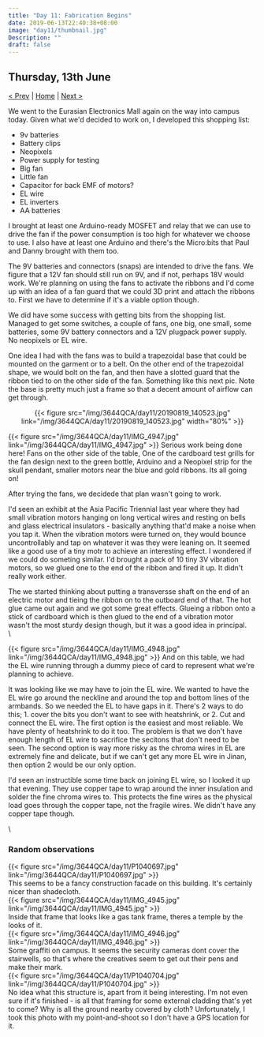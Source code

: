 ```yaml
---
title: "Day 11: Fabrication Begins"
date: 2019-06-13T22:40:38+08:00
image: "day11/thumbnail.jpg"
Description: ""
draft: false
---
```


Thursday, 13th June
---
[< Prev](../day10) | [Home](..) | [Next >](../day12)

We went to the Eurasian Electronics Mall again on the way into campus today.  Given what we'd decided to work on, I developed this shopping list:

+ 9v batteries
+ Battery clips
+ Neopixels
+ Power supply for testing
+ Big fan
+ Little fan
+ Capacitor for back EMF of motors?
+ EL wire
+ EL inverters
+ AA batteries

I brought at least one Arduino-ready MOSFET and relay that we can use to drive the fan if the power consumption is too high for whatever we choose to use.  I also have at least one Arduino and there's the Micro:bits that Paul and Danny brought with them too.  

The 9V batteries and connectors (snaps) are intended to drive the fans.  We figure that a 12V fan should still run on 9V, and if not, perhaps 18V would work.  We're planning on using the fans to activate the ribbons and I'd come up with an idea of a fan guard that we could 3D print and attach the ribbons to.  First we have to determine if it's a viable option though.

We did have some success with getting bits from the shopping list.  Managed to get some switches, a couple of fans, one big, one small, some batteries, some 9V battery connectors and a 12V plugpack power supply.  No neopixels or EL wire.

One idea I had with the fans was to build a trapezoidal base that could be mounted on the garment or to a belt.  On the other end of the trapezoidal shape, we would bolt on the fan, and then have a slotted guard that the ribbon tied to on the other side of the fan.  Something like this next pic.  Note the base is pretty much just a frame so that a decent amount of airflow can get through.


<center>
    {{< figure src="/img/3644QCA/day11/20190819_140523.jpg" link="/img/3644QCA/day11/20190819_140523.jpg" width="80%" >}}
</center>



{{< figure src="/img/3644QCA/day11/IMG_4947.jpg" link="/img/3644QCA/day11/IMG_4947.jpg" >}}
Serious work being done here!  Fans on the other side of the table, One of the cardboard test grills for the fan design next to the green bottle, Arduino and a Neopixel strip for the skull pendant, smaller motors near the blue and gold ribbons.  Its all going on!  

After trying the fans, we decidede that plan wasn't going to work.  

I'd seen an exhibit at the Asia Pacific Triennial last year where they had small vibration motors hanging on long vertical wires and resting on bells and glass electrical insulators - basically anything that'd make a noise when you tap it.  When the vibration motors were turned on, they would bounce uncontrollably and tap on whatever it was they were leaning on.  It seemed like a good use of a tiny motr to achieve an interesting effect.  I wondered if we could do someting similar.  I'd brought a pack of 10 tiny 3V vibration motors, so we glued one to the end of the ribbon and fired it up.  It didn't really work either.  

The we started thinking about putting a transversse shaft on the end of an electric motor and tieing the ribbon on to the outboard end of that.  The hot glue came out again and we got some great effects.  Glueing a ribbon onto a stick of cardboard which is then glued to the end of a vibration motor wasn't the most sturdy design though, but it was a good idea in principal.  
\

{{< figure src="/img/3644QCA/day11/IMG_4948.jpg" link="/img/3644QCA/day11/IMG_4948.jpg" >}}
And on this table, we had the EL wire running through a dummy piece of card to represent what we're planning to achieve.  

It was looking like we may have to join the EL wire.  We wanted to have the EL wire go around the neckline and around the top and bottom lines of the armbands.  So we needed the EL to have gaps in it.  There's 2 ways to do this; 1. cover the bits you don't want to see with heatshrink, or 2. Cut and connect the EL wire.  The first option is the easiest and most reliable.  We have plenty of heatshrink to do it too.  The problem is that we don't have enough length of EL wire to sacrifice the secitons that don't need to be seen.  The second option is way more risky as the chroma wires in EL are extremely fine and delicate, but if we can't get any more EL wire in Jinan, then option 2 would be our only option.

I'd seen an instructible some time back on joining EL wire, so I looked it up that evening.  They use copper tape to wrap around the inner insulation and solder the fine chroma wires to.  This protects the fine wires as the physical load goes through the copper tape, not the fragile wires.  We didn't have any copper tape though.  

\

### Random observations

<div class="row">
    <div class="6u 12u$(medium)">
        {{< figure src="/img/3644QCA/day11/P1040697.jpg" link="/img/3644QCA/day11/P1040697.jpg" >}}
    </div>
    <div class="6u 12u$(medium)">
        This seems to be a fancy construction facade on this building.  It's certainly nicer than shadecloth.
    </div>
</div>

<div class="row">
    <div class="6u 12u$(medium)">
        {{< figure src="/img/3644QCA/day11/IMG_4945.jpg" link="/img/3644QCA/day11/IMG_4945.jpg" >}}
    </div>
    <div class="6u 12u$(medium)">
        Inside that frame that looks like a gas tank frame, theres a temple by the looks of it.
    </div>
</div>

<div class="row">
    <div class="6u 12u$(medium)">
        {{< figure src="/img/3644QCA/day11/IMG_4946.jpg" link="/img/3644QCA/day11/IMG_4946.jpg" >}}
    </div>
    <div class="6u 12u$(medium)">
        Some graffiti on campus.  It seems the security cameras dont cover the stairwells, so that's where the creatives seem to get out their pens and make their mark.
    </div>
</div>

<div class="row">
    <div class="6u 12u$(medium)">
        {{< figure src="/img/3644QCA/day11/P1040704.jpg" link="/img/3644QCA/day11/P1040704.jpg" >}}
    </div>
    <div class="6u 12u$(medium)">
        No idea what this structure is, apart from it being interesting.  I'm not even sure if it's finished - is all that framing for some external cladding that's yet to come?  Why is all the ground nearby covered by cloth?  Unfortunately, I took this photo with my point-and-shoot so I don't have a GPS location for it.
    </div>
</div>



